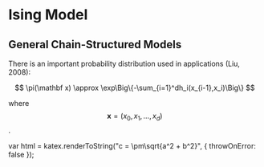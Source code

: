 # Ising Model 

## General Chain-Structured Models

There is an important probability distribution used in applications (Liu, 2008):

$$
\pi(\mathbf x) \approx \exp\Big\{-\sum_{i=1}^dh_i(x_{i-1},x_i)\Big\} 
$$

where $$\mathbf x = (x_0,x_1,\ldots,x_d)$$.

var html = katex.renderToString("c = \\pm\\sqrt{a^2 + b^2}", {
    throwOnError: false
});
